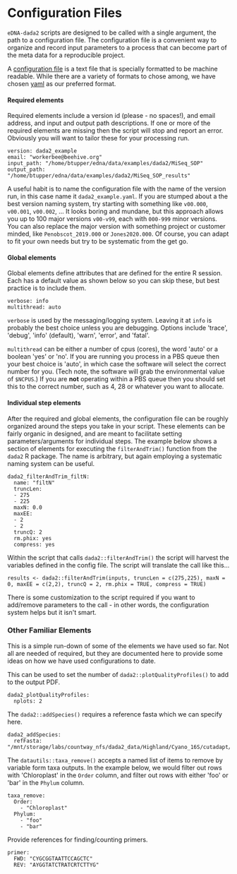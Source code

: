# Configuration Files

`eDNA-dada2` scripts are designed to be called with a single argument, the path to a configuration file.  The configuration file is a convenient way to organize and record input parameters to a process that can become part of the meta data for a reproducible project.

A [configuration file](https://github.com/BigelowLab/edna-dada2/blob/master/config/dada2_example.yml) is a text file that is specially formatted to be machine readable. While there are a variety of formats to chose among, we have chosen [yaml](https://learnxinyminutes.com/docs/yaml) as our preferred format.  

#### Required elements

Required elements include a version id (please - no spaces!), and email address, and input and output path descriptions.  If one or more of the required elements are missing then the script will stop and report an error.  Obviously you will want to tailor these for your processing run.  

```
version: dada2_example
email: "workerbee@beehive.org"
input_path: "/home/btupper/edna/data/examples/dada2/MiSeq_SOP"
output_path: "/home/btupper/edna/data/examples/dada2/MiSeq_SOP_results"
```

A useful habit is to name the configuration file with the name of the version run, in this case name it `dada2_example.yaml`.  If you are stumped about a the best version naming system, try starting with something like `v00.000`, `v00.001`, `v00.002`, ...  It looks boring and mundane, but this approach allows you up to 100 major versions `v00-v99`, each with `000-999` minor versions.  You can also replace the major version with something project or customer minded, like `Penobscot_2019.000` or `Jones2020.000`.  Of course, you can adapt to fit your own needs but try to be systematic from the get go. 


#### Global elements

Global elements define attributes that are defined for the entire R session.  Each has a default value as shown below so you can skip these, but best practice is to include them.

```
verbose: info
multithread: auto
```

`verbose` is used by the messaging/logging system.  Leaving it at `info` is probably the best choice unless you are debugging.  Options include 'trace', 'debug', 'info' (default), 'warn', 'error', and 'fatal'.

`multithread` can be either a number of cpus (cores), the word 'auto' or a boolean 'yes' or 'no'.   If you are running you process in a PBS queue then your best choice is 'auto', in which case the software will select the correct number for you. (Tech note, the software will grab the environmental value of `$NCPUS`.) If you are **not** operating within a PBS queue then you should set this to the correct number, such as 4, 28 or whatever you want to allocate. 

#### Individual step elements

After the required and global elements, the configuration file can be roughly organized around the steps you take in your script.  These elements can be fairly organic in designed, and are meant to facilitate setting parameters/arguments for individual steps.  The example below shows a section of elements for executing the `filterAndTrim()` function from the `dada2` R package. The name is arbitrary, but again employing a systematic naming system can be useful.

```
dada2_filterAndTrim_filtN:
  name: "filtN"
  truncLen: 
  - 275
  - 225
  maxN: 0.0
  maxEE:
  - 2
  - 2
  truncQ: 2
  rm.phix: yes
  compress: yes
```
 
Within the script that calls `dada2::filterAndTrim()` the script will harvest the variables defined in the config file.  The script will translate the call like this...

```
results <- dada2::filterAndTrim(inputs, truncLen = c(275,225), maxN = 0, maxEE = c(2,2), truncQ = 2, rm.phix = TRUE, compress = TRUE)
```

There is some customization to the script required if you want to add/remove parameters to the call - in other words, the configuration system helps but it isn't smart.


### Other Familiar Elements

This is a simple run-down of some of the elements we have used so far.  Not all are needed of required, but they are documented here to provide some ideas on how we have used configurations to date. 

This can be used to set the number of `dada2::plotQualityProfiles()` to add to the output PDF.

```
dada2_plotQualityProfiles:
  nplots: 2
```

The `dada2::addSpecies()` requires a reference fasta which we can specify here.

```
dada2_addSpecies:
  refFasta: "/mnt/storage/labs/countway_nfs/dada2_data/Highland/Cyano_16S/cutadapt/silva_species_assignment_v138_dada2.fasta"
```

The `datautils::taxa_remove()` accepts a named list of items to remove by variable form taxa outputs.  In the example below, we would filter out rows with 'Chloroplast' in the `Order` column, and filter out rows with either 'foo' or 'bar' in the `Phylum` column.

```
taxa_remove:
  Order:
    - "Chloroplast"
  Phylum:
    - "foo"
    - "bar"
```

Provide references for finding/counting primers.

```
primer:
  FWD: "CYGCGGTAATTCCAGCTC"
  REV: "AYGGTATCTRATCRTCTTYG"
```